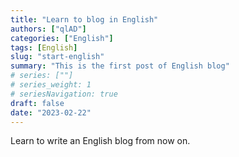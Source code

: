 ```yaml
---
title: "Learn to blog in English"
authors: ["qlAD"]
categories: ["English"]
tags: [English]
slug: "start-english"
summary: "This is the first post of English blog"
# series: [""]
# series_weight: 1
# seriesNavigation: true
draft: false
date: "2023-02-22"
---
```


Learn to write an English blog from now on.
